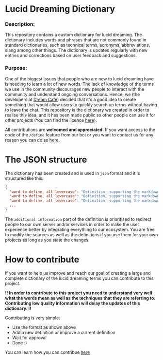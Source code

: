 # Lucid Dreaming Dictionary
### Description:
This repository contains a custom dictionary for lucid dreaming. The dictionary includes words and phrases that are not commonly found in standard dictionaries, such as technical terms, acronyms, abbreviations, slang among other things. The dictionary is updated regularly with new entries and corrections based on user feedback and suggestions.

### Purpose: 
One of the biggest issues that people who are new to lucid dreaming have is needing to learn a lot of new words. The lack of knowledge of the terms we use in the community discourages new people to interact with the community and understand ongoing conversations. Hence, we (the developers at [Dream Cafe](<https://discord.gg/dreamcafe>)) decided that it's a good idea to create something that would allow users to quickly search up terms without having to leave the chat. This repository is the dictionary we created in order to realise this idea, and it has been made public so other people can use it for other projects (You can find the licence [here](<https://github.com/dreamcafedevs/Dictionary/blob/main/LICENSE)https://github.com/dreamcafedevs/Dictionary/blob/main/LICENSE>)). 

All contributions are **welcomed and appreciated.** If you want access to the code of the `/define` feature from our bot or you want to contact us for any reason you can do so [here](<https://dreamcafe.eu.org/contact>).

# The JSON structure
The dictionary has been created and is used in `json` format and it is structured like this:
```json
{
  "word to define, all lowercase": "Definition, supporting the markdown format. ADDITIONAL INFORMATION",
  "word to define, all lowercase": "Definition, supporting the markdown format. ADDITIONAL INFORMATION",
  "word to define, all lowercase": "Definition, supporting the markdown format. ADDITIONAL INFORMATION",
  ...
}
```
The `additional information` part of the definition is prioritised to redirect people to our own server and/or services in order to make the user experience better by integrating everything to our ecosystem. You are free to modify the sources as well as the definitions if you use them for your own projects as long as you state the changes.

# How to contribute
If you want to help us improve and reach our goal of creating a large and complete dictionary of the lucid dreaming terms you can contribute to this project.

**!! In order to contribute to this project you need to understand very well what the words mean as well as the techniques that they are referring to. Contributing low quality information will delay the updates of this dictionary. !!**

Contributing is very simple:
- Use the format as shown above
- Add a new definition or improve a current definition
- Wait for approval
- Done :)

You can learn how you can contribue [here](<https://docs.github.com/en/pull-requests/collaborating-with-pull-requests/proposing-changes-to-your-work-with-pull-requests/creating-a-pull-request>)
